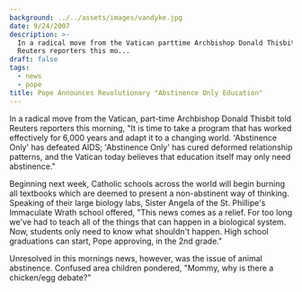 ```yaml
---
background: ../../assets/images/vandyke.jpg
date: 9/24/2007
description: >-
  In a radical move from the Vatican parttime Archbishop Donald Thisbit told
  Reuters reporters this mo...
draft: false
tags:
  - news
  - pope
title: Pope Announces Revolutionary "Abstinence Only Education"
---
```

  
In a radical move from the Vatican, part-time Archbishop Donald Thisbit told Reuters reporters this morning, "It is time to take a program that has worked effectively for 6,000 years and adapt it to a changing world. 'Abstinence Only' has defeated AIDS; 'Abstinence Only' has cured deformed relationship patterns, and the Vatican today believes that education itself may only need abstinence."  
  
Beginning next week, Catholic schools across the world will begin burning all textbooks which are deemed to present a non-abstinent way of thinking. Speaking of their large biology labs, Sister Angela of the St. Phillipe's Immaculate Wrath school offered, "This news comes as a relief. For too long we've had to teach all of the things that can happen in a biological system. Now, students only need to know what shouldn't happen. High school graduations can start, Pope approving, in the 2nd grade."  
  
Unresolved in this mornings news, however, was the issue of animal abstinence. Confused area children pondered, "Mommy, why is there a chicken/egg debate?"  
